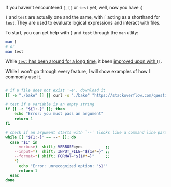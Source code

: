 If you haven't encountered `[`, `[[` or `test` yet, well, now you have :)

`[` and `test` are actually one and the same, with `[` acting as a shorthand for `test`.  They are used to evaluate logical expressions and interact with files.

To start, you can get help with `[` and `test` through the `man` utlity:

```bash
man [
# or
man test
```

While [`test` has been around for a long time](https://en.wikipedia.org/wiki/Test_(Unix)), it been [improved upon with `[[`](https://stackoverflow.com/questions/3427872/whats-the-difference-between-and-in-bash).

While I won't go through every feature, I will show examples of how I commonly use it.

```bash

# if a file does not exist '-e', download it
[[ -e "./bake" ]] || curl -o "./bake" "https://stackoverflow.com/questions/3427872/whats-the-difference-between-and-in-bash"

# test if a variable is an empty string
if [[ -z "${1:-}" ]]; then
    echo "Error: you must pass an argument"
    return 1
fi

# check if an argument starts with `--` (looks like a command line parameter)
while [[ "${1:-}" == --* ]]; do
  case "$1" in
    --verbose)  shift; VERBOSE=yes          ;;
    --input=*)  shift; INPUT_FILE="${1#*=}" ;;
    --format=*) shift; FORMAT="${1#*=}"     ;;
    *)
      echo "Error: unrecognized option: '$1'"
      return 1
  esac
done
```
